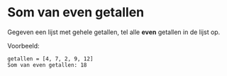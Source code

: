 # Som van even getallen

Gegeven een lijst met gehele getallen, tel alle **even** getallen in de lijst op.

Voorbeeld:

```
getallen = [4, 7, 2, 9, 12]
Som van even getallen: 18
```